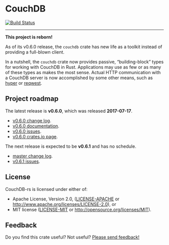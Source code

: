 # CouchDB

[![Build Status](https://travis-ci.org/couchdb-rs/couchdb.svg?branch=master)](https://travis-ci.org/couchdb-rs/couchdb)

---

**This project is reborn!**

As of its v0.6.0 release, the `couchdb` crate has new life as a toolkit
instead of providing a full-blown client.

In a nutshell, the `couchdb` crate now provides passive,
“building-block” types for working with CouchDB in Rust. Applications
may use as few or as many of these types as makes the most sense. Actual
HTTP communication with a CouchDB server is now accomplished by some
other means, such as [hyper][hyper_crate] or [reqwest][reqwest_crate].

## Project roadmap

The latest release is **v0.6.0**, which was released **2017-07-17**.

* [v0.6.0 change log](https://github.com/couchdb-rs/couchdb/blob/v0.6.0/CHANGELOG.md).
* [v0.6.0 documentation](https://couchdb-rs.github.io/couchdb/doc/v0.6.0/couchdb/index.html).
* [v0.6.0 issues](https://github.com/couchdb-rs/couchdb/issues?q=milestone%3Av0.6.0).
* [v0.6.0 crates.io page](https://crates.io/crates/couchdb/0.6.0).

The next release is expected to be **v0.6.1** and has no schedule.

* [master change log](https://github.com/couchdb-rs/couchdb/blob/master/CHANGELOG.md).
* [v0.6.1 issues](https://github.com/couchdb-rs/couchdb/issues?q=milestone%3Av0.6.1).

## License

CouchDB-rs is licensed under either of:

* Apache License, Version 2.0, ([LICENSE-APACHE](LICENSE-APACHE) or
  http://www.apache.org/licenses/LICENSE-2.0), or
* MIT license ([LICENSE-MIT](LICENSE-MIT) or
  http://opensource.org/licenses/MIT).

## Feedback

Do you find this crate useful? Not useful? [Please send
feedback!](mailto:c.m.brandenburg@gmail.com)

[chill-rs]: https://github.com/chill-rs/chill
[hyper_crate]: https://crates.io/crates/hyper
[reqwest_crate]: https://crates.io/crates/reqwest
[rethinking_couchdb_in_rust]: https://cmbrandenburg.github.io/post/2016-02-23-rethinking_couchdb_in_rust/
